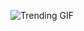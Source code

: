 
<!-- GIF_SECTION -->
![Trending GIF](https://media1.giphy.com/media/v1.Y2lkPThiYjIxNzcyaGc5MDEyandycXQ3YThrbzg5djYwcHNzZjFlb2d0ZDRybW93OTk5MiZlcD12MV9naWZzX3NlYXJjaCZjdD1n/MtWJ2pJx7CbJe/giphy.gif)
<!-- END_GIF_SECTION -->
